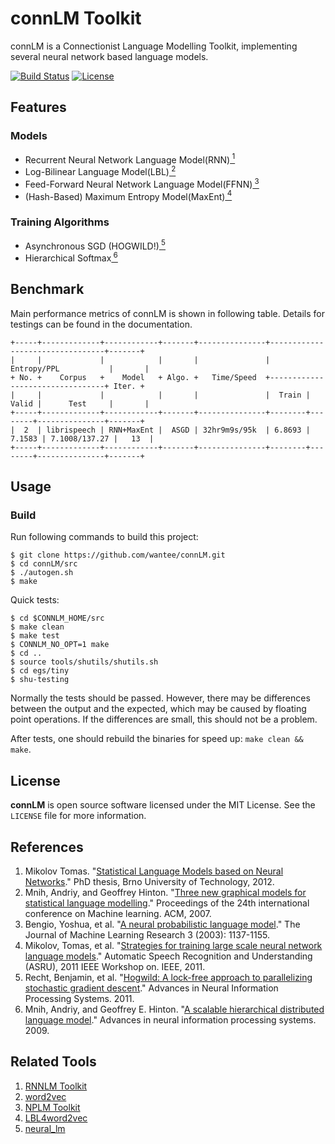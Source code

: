 # connLM Toolkit
connLM is a Connectionist Language Modelling Toolkit, implementing several neural network based language models.

[![Build Status](https://travis-ci.org/wantee/connLM.svg)](https://travis-ci.org/wantee/connLM)
[![License](http://img.shields.io/:license-mit-blue.svg)](https://github.com/wantee/connLM/blob/master/LICENSE)

## Features
### Models
* Recurrent Neural Network Language Model(RNN)[<sup> 1 </sup>](#rnn)
* Log-Bilinear Language Model(LBL)[<sup> 2 </sup>](#lbl)
* Feed-Forward Neural Network Language Model(FFNN)[<sup> 3 </sup>](#ffnn)
* (Hash-Based) Maximum Entropy Model(MaxEnt)[<sup> 4 </sup>](#maxent)

### Training Algorithms
* Asynchronous SGD (HOGWILD!)[<sup> 5 </sup>](#hogwild)
* Hierarchical Softmax[<sup> 6 </sup>](#hogwild)

## Benchmark

Main performance metrics of connLM is shown in following table. Details for testings can be found in the documentation.

```
+-----+-------------+------------+-------+---------------+---------------------------------+-------+
|     |             |            |       |               |           Entropy/PPL           |       |
+ No. +    Corpus   +    Model   + Algo. +   Time/Speed  +---------------------------------+ Iter. +
|     |             |            |       |               |  Train |  Valid |      Test     |       |
+-----+-------------+------------+-------+---------------+--------+--------+---------------+-------+
|  2  | librispeech | RNN+MaxEnt |  ASGD | 32hr9m9s/95k  | 6.8693 | 7.1583 | 7.1008/137.27 |   13  |
+-----+-------------+------------+-------+---------------+--------+--------+---------------+-------+
```

## Usage
### Build

Run following commands to build this project:

```shell
$ git clone https://github.com/wantee/connLM.git
$ cd connLM/src
$ ./autogen.sh
$ make
```

Quick tests:

```shell
$ cd $CONNLM_HOME/src
$ make clean
$ make test
$ CONNLM_NO_OPT=1 make
$ cd ..
$ source tools/shutils/shutils.sh
$ cd egs/tiny
$ shu-testing
```

Normally the tests should be passed. However, there may be differences between the output and the expected, which may be caused by floating point operations. If the differences are small, this should not be a problem.

After tests, one should rebuild the binaries for speed up: `make clean && make`.

## License

**connLM** is open source software licensed under the MIT License. See the `LICENSE` file for more information.

## References
1. <a name="rnn"></a> Mikolov Tomas. "[Statistical Language Models based on Neural Networks](http://www.fit.vutbr.cz/~imikolov/rnnlm/thesis.pdf)." PhD thesis, Brno University of Technology, 2012.
2. <a name="lbl"></a> Mnih, Andriy, and Geoffrey Hinton. "[Three new graphical models for statistical language modelling](http://machinelearning.wustl.edu/mlpapers/paper_files/icml2007_MnihH07.pdf)." Proceedings of the 24th international conference on Machine learning. ACM, 2007.
3. <a name="ffnn"></a> Bengio, Yoshua, et al. "[A neural probabilistic language model](http://machinelearning.wustl.edu/mlpapers/paper_files/BengioDVJ03.pdf)." The Journal of Machine Learning Research 3 (2003): 1137-1155.
4. <a name="maxent"></a> Mikolov, Tomas, et al. "[Strategies for training large scale neural network language models](http://www.fit.vutbr.cz/~imikolov/rnnlm/asru_large_v4.pdf)." Automatic Speech Recognition and Understanding (ASRU), 2011 IEEE Workshop on. IEEE, 2011.
5. <a name="hogwild"></a> Recht, Benjamin, et al. "[Hogwild: A lock-free approach to parallelizing stochastic gradient descent](http://papers.nips.cc/paper/4390-hogwild-a-lock-free-approach-to-parallelizing-stochastic-gradient-descent.pdf)." Advances in Neural Information Processing Systems. 2011.
6. <a name="hs"></a> Mnih, Andriy, and Geoffrey E. Hinton. "[A scalable hierarchical distributed language model](https://www.cs.toronto.edu/~amnih/papers/hlbl_final.pdf)." Advances in neural information processing systems. 2009.

## Related Tools
1. [RNNLM Toolkit](http://rnnlm.org/)
2. [word2vec](https://code.google.com/p/word2vec/)
3. [NPLM Toolkit](http://nlg.isi.edu/software/nplm/)
4. [LBL4word2vec](https://github.com/qunluo/LBL4word2vec)
5. [neural_lm](https://github.com/ddahlmeier/neural_lm/)
